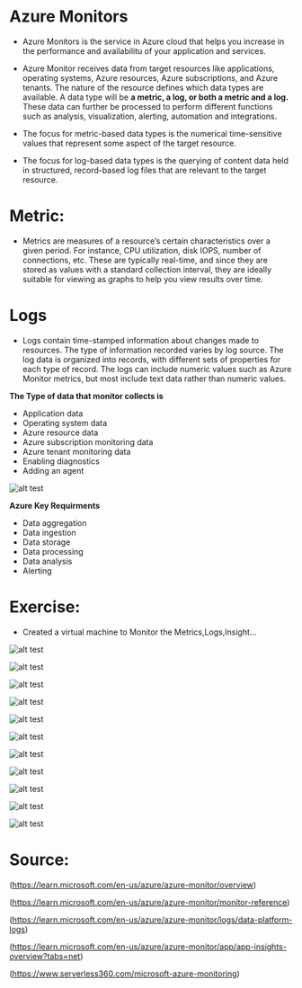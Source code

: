 # Azure Monitors

- Azure Monitors is the service in Azure cloud that helps you increase in the performance and availabilitu of your application and services.
- Azure Monitor receives data from target resources like applications, operating systems, Azure resources, Azure subscriptions, and Azure tenants. The nature of the resource defines which data types are available. A data type will be **a metric, a log, or both a metric and a log.** These data can further be processed to perform different functions such as analysis, visualization, alerting, automation and integrations.

- The focus for metric-based data types is the numerical time-sensitive values that represent some aspect of the target resource.
- The focus for log-based data types is the querying of content data held in structured, record-based log files that are relevant to the target resource.

# Metric:

- Metrics are measures of a resource’s certain characteristics over a given period. For instance, CPU utilization, disk IOPS, number of connections, etc. These are typically real-time, and since they are stored as values with a standard collection interval, they are ideally suitable for viewing as graphs to help you view results over time.

# Logs

- Logs contain time-stamped information about changes made to resources. The type of information recorded varies by log source. The log data is organized into records, with different sets of properties for each type of record. The logs can include numeric values such as Azure Monitor metrics, but most include text data rather than numeric values.


**The Type of data that monitor collects is**

  - Application data
  - Operating system data
  - Azure resource data
  - Azure subscription monitoring data
  - Azure tenant monitoring data
  - Enabling diagnostics
  - Adding an agent


![alt test](../00_includes/Azure3week3/Azuremonitors.png "Azuremonitors.png")


**Azure Key Requirments**

 - Data aggregation
 - Data ingestion
 - Data storage
 - Data processing
 - Data analysis
 - Alerting



 # Exercise:


 - Created a virtual machine to Monitor the Metrics,Logs,Insight...



 ![alt test](../00_includes/Azure3week3/AMonitorsalertrule1.png "AMonitorsalertrule1.png")



 ![alt test](../00_includes/Azure3week3/AMonitormetric2.png "Amonitormetric2.png")


 ![alt test](../00_includes/Azure3week3/AMonitorsmetriccpuconsumed3.png "Amonitorsmetriccpuconsumed3.png")



 ![alt test](../00_includes/Azure3week3/AMonitorslog4.png "Amonitorslog4.png")


 ![alt test](../00_includes/Azure3week3/AMonitorscpuinsight5.png "AMonitorscpuisight5.png")



![alt test](../00_includes/Azure3week3/AMonitosinsightdisk6.png "AMonitosinsightdisk6.png")


![alt test](../00_includes/Azure3week3/AMonitorsbytes7.png "AMonitorsbytes7.png")


![alt test](../00_includes/Azure3week3/AMonitorsalerts8.png "AMonitorsalerts8.png")


![alt test](../00_includes/Azure3week3/AMonitorslog9.png "AMonitorslog9.png")


![alt test](../00_includes/Azure3week3/AMonitorshearbeat10.png "Amonitorsheartbeat10.png")


![alt test](../00_includes/Azure3week3/AMoinitorsworkbook11.png "AMoinitorsworkbook11.png")



# Source:

(https://learn.microsoft.com/en-us/azure/azure-monitor/overview)

(https://learn.microsoft.com/en-us/azure/azure-monitor/monitor-reference)

(https://learn.microsoft.com/en-us/azure/azure-monitor/logs/data-platform-logs)

(https://learn.microsoft.com/en-us/azure/azure-monitor/app/app-insights-overview?tabs=net)

(https://www.serverless360.com/microsoft-azure-monitoring)